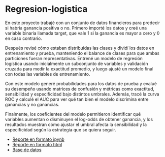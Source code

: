 # Regresion-logistica

En este proyecto trabajé con un conjunto de datos financieros para predecir si habría ganancia positiva o no. Primero importé los datos y creé una variable binaria llamada target, que vale 1 si la ganancia es mayor a cero y 0 en caso contrario.

Después revisé cómo estaban distribuidas las clases y dividí los datos en entrenamiento y prueba, manteniendo el balance de clases para que ambas particiones fueran representativas. Entrené un modelo de regresión logística usando inicialmente un subconjunto de variables y validación cruzada para medir la exactitud promedio, y luego ajusté un modelo final con todas las variables de entrenamiento.

Con este modelo generé probabilidades para los datos de prueba y evalué su desempeño usando matrices de confusión y métricas como exactitud, sensibilidad y especificidad bajo distintos umbrales. Además, tracé la curva ROC y calculé el AUC para ver qué tan bien el modelo discrimina entre ganancias y no ganancias.

Finalmente, los coeficientes del modelo permitieron identificar qué variables aumentan o disminuyen el log-odds de obtener ganancia, y los resultados muestran cómo ajustar el umbral afecta la sensibilidad y la especificidad según la estrategia que se quiera seguir.


- [Reporte en formato ipynb](./jupiter21.ipynb)
- [Reporte en formato html](./html21.html)
- [Base de datos](./datos21.csv)
